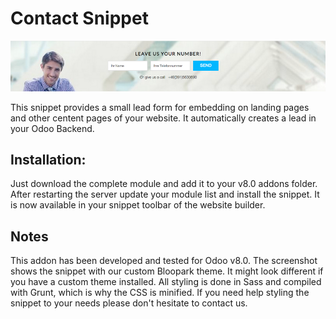Contact Snippet
==================

![Snippet Preview](/static/description/screenshot.png?raw=true "Preview")

This snippet provides a small lead form for embedding on landing pages and other centent pages of your website. It automatically creates a lead in your Odoo Backend.

Installation:
-------------
Just download the complete module and add it to your v8.0 addons folder. After restarting the server update your module list and install the snippet. It is now available in your snippet toolbar of the website builder.

Notes
-----
This addon has been developed and tested for Odoo v8.0. The screenshot shows the snippet with our custom Bloopark theme. It might look different if you have a custom theme installed. All styling is done in Sass and compiled with Grunt, which is why the CSS is minified. If you need help styling the snippet to your needs please don't hesitate to contact us.
